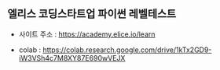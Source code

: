 ## 엘리스 코딩스타트업 파이썬 레벨테스트


- 사이트 주소 : https://academy.elice.io/learn

- colab : https://colab.research.google.com/drive/1kTx2GD9-iW3VSh4c7M8XY87E690wVEJX
